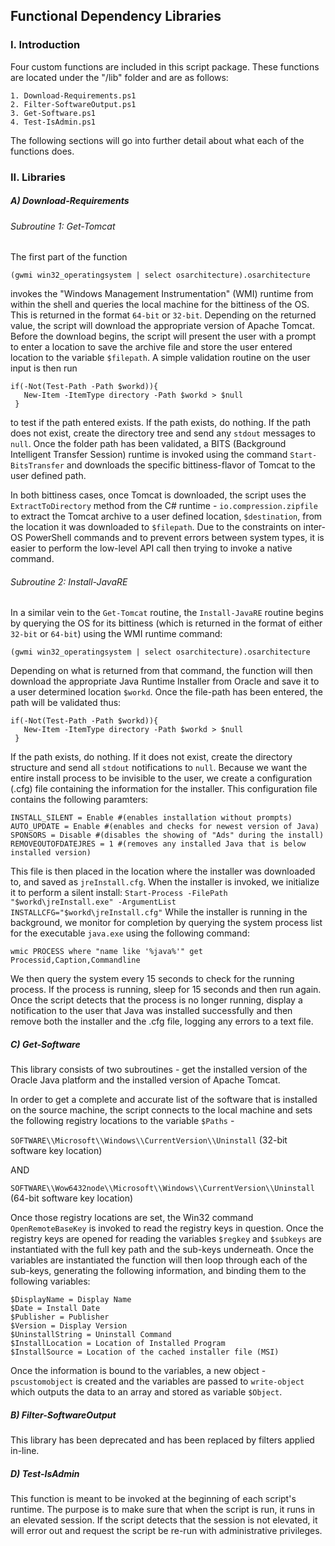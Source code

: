 ## Functional Dependency Libraries

### I. Introduction
  Four custom functions are included in this script package. These functions are located under the "/lib" folder and are as follows:

    1. Download-Requirements.ps1
    2. Filter-SoftwareOutput.ps1
    3. Get-Software.ps1
    4. Test-IsAdmin.ps1

  The following sections will go into further detail about what each of the functions does.

### II. Libraries

##### A) Download-Requirements

###### Subroutine 1: Get-Tomcat

The first part of the function

`(gwmi win32_operatingsystem | select osarchitecture).osarchitecture`


invokes the "Windows Management Instrumentation" (WMI) runtime from within the shell and queries the local machine for the bittiness of the OS. This is returned in the format `64-bit` or `32-bit`. Depending on the returned value, the script will download the appropriate version of Apache Tomcat. Before the download begins, the script will present the user with a prompt to enter a location to save the archive file and store the user entered location to the variable `$filepath`. A simple validation routine on the user input is then run

```
if(-Not(Test-Path -Path $workd)){
   New-Item -ItemType directory -Path $workd > $null
 }
```

to test if the path entered exists. If the path exists, do nothing. If the path does not exist, create the directory tree and send any `stdout` messages to `null`.
Once the folder path has been validated, a BITS (Background Intelligent Transfer Session) runtime is invoked using the command `Start-BitsTransfer` and downloads the specific bittiness-flavor of Tomcat to the user defined path.

In both bittiness cases, once Tomcat is downloaded, the script uses the `ExtractToDirectory` method from the C# runtime - `io.compression.zipfile` to extract the Tomcat archive to a user defined location, `$destination`, from the location it was downloaded to `$filepath`. Due to the constraints on inter-OS PowerShell commands and to prevent errors between system types, it is easier to perform the low-level API call then trying to invoke a native command.

###### Subroutine 2: Install-JavaRE

In a similar vein to the `Get-Tomcat` routine, the `Install-JavaRE` routine begins by querying the OS for its bittiness (which is returned in the format of either `32-bit` or `64-bit`) using the WMI runtime command:

`(gwmi win32_operatingsystem | select osarchitecture).osarchitecture`

Depending on what is returned from that command, the function will then download the appropriate Java Runtime Installer from Oracle and save it to a user determined location `$workd`. Once the file-path has been entered, the path will be validated thus:

```
if(-Not(Test-Path -Path $workd)){
   New-Item -ItemType directory -Path $workd > $null
 }
```

If the path exists, do nothing. If it does not exist, create the directory structure and send all `stdout` notifications to `null`.
Because we want the entire install process to be invisible to the user, we create a configuration (.cfg) file containing the information for the installer. This configuration file contains the following paramters:

```
INSTALL_SILENT = Enable #(enables installation without prompts)
AUTO_UPDATE = Enable #(enables and checks for newest version of Java)
SPONSORS = Disable #(disables the showing of "Ads" during the install)
REMOVEOUTOFDATEJRES = 1 #(removes any installed Java that is below installed version)
```

This file is then placed in the location where the installer was downloaded to, and saved as `jreInstall.cfg`.
When the installer is invoked, we initialize it to perform a silent install: `Start-Process -FilePath "$workd\jreInstall.exe" -ArgumentList INSTALLCFG="$workd\jreInstall.cfg"` While the installer is running in the background, we monitor for completion by querying the system process list for the executable `java.exe` using the following command:

`wmic PROCESS where "name like '%java%'" get Processid,Caption,Commandline`

We then query the system every 15 seconds to check for the running process. If the process is running, sleep for 15 seconds and then run again. Once the script detects that the process is no longer running, display a notification to the user that Java was installed successfully and then remove both the installer and the .cfg file, logging any errors to a text file.



##### C) Get-Software
This library consists of two subroutines - get the installed version of the Oracle Java platform and the installed version of Apache Tomcat.

In order to get a complete and accurate list of the software that is installed on the source machine, the script connects to the local machine and sets the following registry locations to the variable `$Paths` -

`SOFTWARE\\Microsoft\\Windows\\CurrentVersion\\Uninstall` (32-bit software key location)

AND

`SOFTWARE\\Wow6432node\\Microsoft\\Windows\\CurrentVersion\\Uninstall` (64-bit software key location)

Once those registry locations are set, the Win32 command `OpenRemoteBaseKey` is invoked to read the registry keys in question. Once the registry keys are opened for reading the variables `$regkey` and `$subkeys` are instantiated with the full key path and the sub-keys underneath. Once the variables are instantiated the function will then loop through each of the sub-keys, generating the following information, and binding them to the following variables:

```
$DisplayName = Display Name
$Date = Install Date
$Publisher = Publisher
$Version = Display Version
$UninstallString = Uninstall Command
$InstallLocation = Location of Installed Program
$InstallSource = Location of the cached installer file (MSI)
```
Once the information is bound to the variables, a new object - `pscustomobject` is created and the variables are passed to `write-object` which outputs the data to an array and stored as variable `$Object`.


##### B) Filter-SoftwareOutput
This library has been deprecated and has been replaced by filters applied in-line.


##### D) Test-IsAdmin
This function is meant to be invoked at the beginning of each script's runtime. The purpose is to make sure that when the script is run, it runs in an elevated session. If the script detects that the session is not elevated, it will error out and request the script be re-run with administrative privileges.
